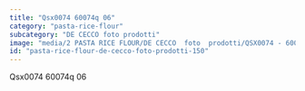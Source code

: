 ```yaml
---
title: "Qsx0074 60074q 06"
category: "pasta-rice-flour"
subcategory: "DE CECCO foto prodotti"
image: "media/2 PASTA RICE FLOUR/DE CECCO  foto  prodotti/QSX0074 - 60074Q-06.jpg"
id: "pasta-rice-flour-de-cecco-foto-prodotti-150"
---
```


Qsx0074 60074q 06
